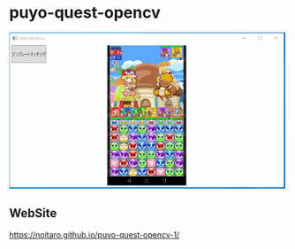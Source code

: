 # puyo-quest-opencv
![](puyo-quest-opencv-1.gif)
## WebSite
https://noitaro.github.io/puyo-quest-opencv-1/
